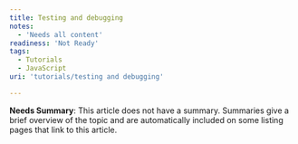 ```yaml
---
title: Testing and debugging
notes:
  - 'Needs all content'
readiness: 'Not Ready'
tags:
  - Tutorials
  - JavaScript
uri: 'tutorials/testing and debugging'

---
```

**Needs Summary**: This article does not have a summary. Summaries give a brief overview of the topic and are automatically included on some listing pages that link to this article.

